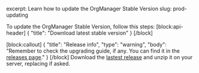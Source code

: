 excerpt: Learn how to update the OrgManager Stable Version
slug: prod-updating

To update the OrgManager Stable Version, follow this steps:
[block:api-header]
{
  "title": "Download latest stable version"
}
[/block]

[block:callout]
{
  "title": "Release info",
  "type": "warning",
  "body": "Remember to check the upgrading guide, if any. You can find it in the [releases page](https://github.com/orgmanager/orgmanager/releases)."
}
[/block]
Download the [lastest release](https://github.com/orgmanager/orgmanager/releases/latest) and unzip it on your server, replacing if asked.